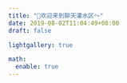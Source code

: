 ```yaml
---
title: "💬欢迎来到聊天灌水区～"
date: 2019-08-02T11:04:49+08:00
draft: false

lightgallery: true

math:
  enable: true
---
```

